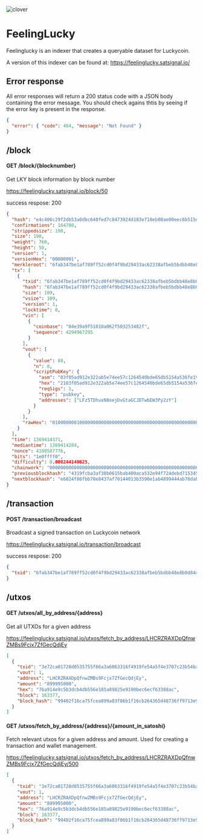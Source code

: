 
![clover](https://github.com/user-attachments/assets/3ca7d1a4-cb76-4bd1-8a91-61441ca338c3)


# FeelingLucky

Feelinglucky is an indexer that creates a queryable dataset for Luckycoin.

A version of this indexer can be found at:
https://feelinglucky.satsignal.io/

## Error response

All error responses will return a 200 status code with a JSON body containing the error message. You should
check agains thtis by seeing if the error key is present in the response.

```json
{
  "error": { "code": 404, "message": "Not Found" }
}
```

## /block

#### GET /block/{blocknumber}

Get LKY block information by block number

https://feelinglucky.satsignal.io/block/50

success respose: 200

```json
{
  "hash": "e4c406c29f2db53a0dbc640fed7c8473924d183e710eb08ae00eec6b515d1fc9",
  "confirmations": 164708,
  "strippedsize": 190,
  "size": 190,
  "weight": 760,
  "height": 50,
  "version": 1,
  "versionHex": "00000001",
  "merkleroot": "6fab347be1af789ff52cd0f4f9bd29433ac62338afbeb5bdbb48e8b0d8440d4e",
  "tx": [
    {
      "txid": "6fab347be1af789ff52cd0f4f9bd29433ac62338afbeb5bdbb48e8b0d8440d4e",
      "hash": "6fab347be1af789ff52cd0f4f9bd29433ac62338afbeb5bdbb48e8b0d8440d4e",
      "size": 109,
      "vsize": 109,
      "version": 1,
      "locktime": 0,
      "vin": [
        {
          "coinbase": "04e39a9f51010a062f503253482f",
          "sequence": 4294967295
        }
      ],
      "vout": [
        {
          "value": 88,
          "n": 0,
          "scriptPubKey": {
            "asm": "03f05ad912e322ab5e74ee57c1264540bde65db5154a536fe19999d31a65aaedb2 OP_CHECKSIG",
            "hex": "2103f05ad912e322ab5e74ee57c1264540bde65db5154a536fe19999d31a65aaedb2ac",
            "reqSigs": 1,
            "type": "pubkey",
            "addresses": ["LFz5TDhuxN8oejDvGtaGCJDTwbEW3Py2zY"]
          }
        }
      ],
      "rawHex": "01000000010000000000000000000000000000000000000000000000000000000000000000ffffffff0e04e39a9f51010a062f503253482fffffffff010058850c02000000232103f05ad912e322ab5e74ee57c1264540bde65db5154a536fe19999d31a65aaedb2ac00000000"
    }
  ],
  "time": 1369414371,
  "mediantime": 1369414284,
  "nonce": 4100587776,
  "bits": "1e0ffff0",
  "difficulty": 0.000244140625,
  "chainwork": "0000000000000000000000000000000000000000000000000000000003300330",
  "previousblockhash": "4319fcba3af30b0615bab400aca532e94f724debd7153451addad7b75045d4f6",
  "nextblockhash": "e6024f86fbb78e8437af70144013b3590e1ab4899444ab76dab8bc7f0c5e943a"
}
```

## /transaction

#### POST /transaction/broadcast

Broadcast a signed transaction on Luckycoin network

https://feelinglucky.satsignal.io/transaction/broadcast

success respose: 200

```json
{
  "txid": "6fab347be1af789ff52cd0f4f9bd29433ac62338afbeb5bdbb48e8b0d8440d4e"
}
```

## /utxos

#### GET /utxos/all_by_address/{address}

Get all UTXOs for a given address

https://feelinglucky.satsignal.io/utxos/fetch_by_address/LHCRZRAXDpQfnwZMBs9Fcjx7ZfGecQdjEy

```json
[
  {
    "txid": "3e72ca01728d0535755f66a3a6063316f4919fe54a5f4e3707c23b54ba18e5c7",
    "vout": 1,
    "address": "LHCRZRAXDpQfnwZMBs9Fcjx7ZfGecQdjEy",
    "amount": "899995000",
    "hex": "76a914e9c5b3dcb4db556e185a89825e9190bec6ecf63388ac",
    "block": 163377,
    "block_hash": "99402f16ca75fcea899a83f86b1f16cb264365d48736ff9713e934a247441f2b"
  }
]
```

#### GET /utxos/fetch_by_address/{address}/{amount_in_satoshi}

Fetch relevant utxos for a given address and amount. Used for creating a transaction and wallet management.

https://feelinglucky.satsignal.io/utxos/fetch_by_address/LHCRZRAXDpQfnwZMBs9Fcjx7ZfGecQdjEy/500

```json
[
  {
    "txid": "3e72ca01728d0535755f66a3a6063316f4919fe54a5f4e3707c23b54ba18e5c7",
    "vout": 1,
    "address": "LHCRZRAXDpQfnwZMBs9Fcjx7ZfGecQdjEy",
    "amount": "899995000",
    "hex": "76a914e9c5b3dcb4db556e185a89825e9190bec6ecf63388ac",
    "block": 163377,
    "block_hash": "99402f16ca75fcea899a83f86b1f16cb264365d48736ff9713e934a247441f2b"
  }
]
```
